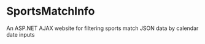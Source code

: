 # SportsMatchInfo
An ASP.NET AJAX website for filtering sports match JSON data by calendar date inputs
